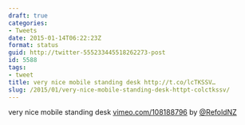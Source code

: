 ```yaml
---
draft: true
categories:
- Tweets
date: 2015-01-14T06:22:23Z
format: status
guid: http://twitter-555233445518262273-post
id: 5588
tags:
- tweet
title: very nice mobile standing desk http://t.co/lcTKSSV…
slug: /2015/01/very-nice-mobile-standing-desk-httpt-colctkssv/
---
```


very nice mobile standing desk [vimeo.com/108188796](http://vimeo.com/108188796) by [@RefoldNZ](http://twitter.com/RefoldNZ)